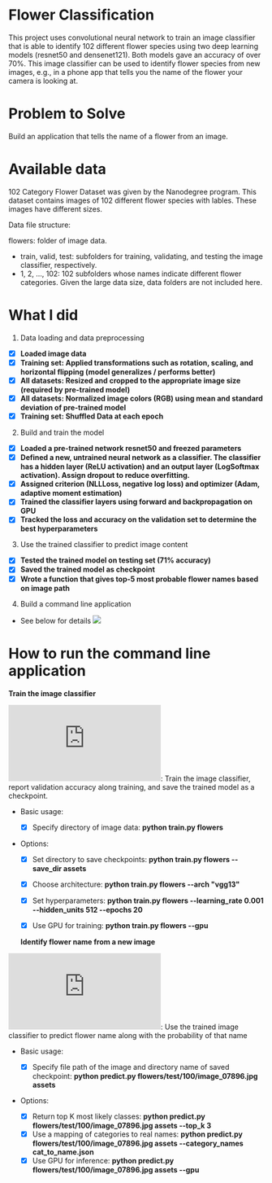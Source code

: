 # Flower Classification

This project uses convolutional neural network to train an image classifier that is able to identify 102 different flower species using two deep learning models (resnet50 and densenet121). Both models gave an accuracy of over 70%. This image classifier can be used to identify flower species from new images, e.g., in a phone app that tells you the name of the flower your camera is looking at.

# Problem to Solve
Build an application that tells the name of a flower from an image.

# Available data
102 Category Flower Dataset was given by the Nanodegree program. This dataset contains images of 102 different flower species with lables. These images have different sizes.

Data file structure:

flowers: folder of image data.
* train, valid, test: subfolders for training, validating, and testing the image classifier, respectively.
* 1, 2, ..., 102: 102 subfolders whose names indicate different flower categories. Given the large data size, data folders are not included here.

# What I did
1. Data loading and data preprocessing
   
- [x] **Loaded image data**
- [x] **Training set: Applied transformations such as rotation, scaling, and horizontal flipping (model generalizes / performs better)**
- [x] **All datasets: Resized and cropped to the appropriate image size (required by pre-trained model)**
- [x] **All datasets: Normalized image colors (RGB) using mean and standard deviation of pre-trained model**
- [x] **Training set: Shuffled Data at each epoch**

2. Build and train the model

- [x] **Loaded a pre-trained network resnet50 and freezed parameters**
- [x] **Defined a new, untrained neural network as a classifier. The classifier has a hidden layer (ReLU activation) and an output layer (LogSoftmax activation). Assign dropout to reduce overfitting.**
- [x] **Assigned criterion (NLLLoss, negative log loss) and optimizer (Adam, adaptive moment estimation)**
- [x] **Trained the classifier layers using forward and backpropagation on GPU**
- [x] **Tracked the loss and accuracy on the validation set to determine the best hyperparameters**

3. Use the trained classifier to predict image content

- [x] **Tested the trained model on testing set (71% accuracy)**
- [x] **Saved the trained model as checkpoint**
- [x] **Wrote a function that gives top-5 most probable flower names based on image path**

4. Build a command line application

* See below for details
![](https://github.com/EzekielEkanem/aipnd-project/blob/master/assets/inference_example.png)

# How to run the command line application

**Train the image classifier**

![train.py](https://github.com/EzekielEkanem/aipnd-project/blob/master/train.py): Train the image classifier, report validation accuracy along training, and save the trained model as a checkpoint.

* Basic usage:

  - [x] Specify directory of image data: **python train.py flowers**
* Options:

  - [x] Set directory to save checkpoints: **python train.py flowers --save_dir assets**

  - [x] Choose architecture: **python train.py flowers --arch "vgg13"**

  - [x] Set hyperparameters: **python train.py flowers --learning_rate 0.001 --hidden_units 512 --epochs 20**

  - [x] Use GPU for training: **python train.py flowers --gpu**
 
  **Identify flower name from a new image**

![predict.py](https://github.com/EzekielEkanem/aipnd-project/blob/master/predict.py): Use the trained image classifier to predict flower name along with the probability of that name

* Basic usage:

  - [x] Specify file path of the image and directory name of saved checkpoint: **python predict.py flowers/test/100/image_07896.jpg assets**
* Options:

  - [x] Return top K most likely classes: **python predict.py flowers/test/100/image_07896.jpg assets --top_k 3**
  - [x] Use a mapping of categories to real names: **python predict.py flowers/test/100/image_07896.jpg assets --category_names cat_to_name.json**
  - [x] Use GPU for inference: **python predict.py flowers/test/100/image_07896.jpg assets --gpu**

